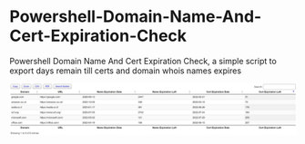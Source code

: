 # Powershell-Domain-Name-And-Cert-Expiration-Check
Powershell Domain Name And Cert Expiration Check, a simple script to export days remain till certs and domain whois names expires

![alt text](https://github.com/dvir001/Powershell-Domain-Name-And-Cert-Expiration-Check/blob/main/Pictures/Sample.jpg?raw=true)